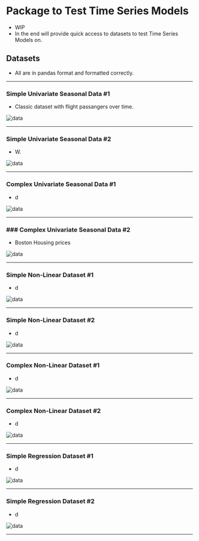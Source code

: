 # Package to Test Time Series Models

* WIP 
* In the end will provide quick access to datasets to test Time Series Models on. 


## Datasets
* All are in pandas format and formatted correctly.
______

### Simple Univariate Seasonal Data #1

* Classic dataset with flight passangers over time.

![data](https://www.solver.com/sites/default/files/Timese1.jpg)

______

### Simple Univariate Seasonal Data #2

* W.

![data]()

______


### Complex Univariate Seasonal Data #1

* d 

![data]()

______

### ### Complex Univariate Seasonal Data #2 

* Boston Housing prices

![data]()

______


### Simple Non-Linear Dataset #1

* d 

![data]()

______


### Simple Non-Linear Dataset #2 

* d 

![data]()

______

### Complex Non-Linear Dataset #1

* d 

![data]()

______


### Complex Non-Linear Dataset #2 

* d 

![data]()

______


### Simple Regression Dataset #1

* d 

![data]()

______


### Simple Regression Dataset #2

* d 

![data]()

______

